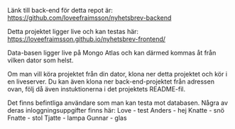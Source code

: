 Länk till back-end för detta repot är:
https://github.com/loveefraimsson/nyhetsbrev-backend

Detta projektet ligger live och kan testas här:
https://loveefraimsson.github.io/nyhetsbrev-frontend/

Data-basen ligger live på Mongo Atlas och kan därmed kommas åt från vilken dator som helst.

Om man vill köra projektet från din dator, klona ner detta projektet och kör i en liveserver. Du kan även klona ner back-end-projektet från adressen ovan, följ då även instuktionerna i det projektets README-fil.

Det finns befintliga användare som man kan testa mot databasen. Några av deras inloggningsuppgifter finns här: 
Love - test
Anders - hej
Knatte - snö
Fnatte - stol
Tjatte - lampa
Gunnar - glas
